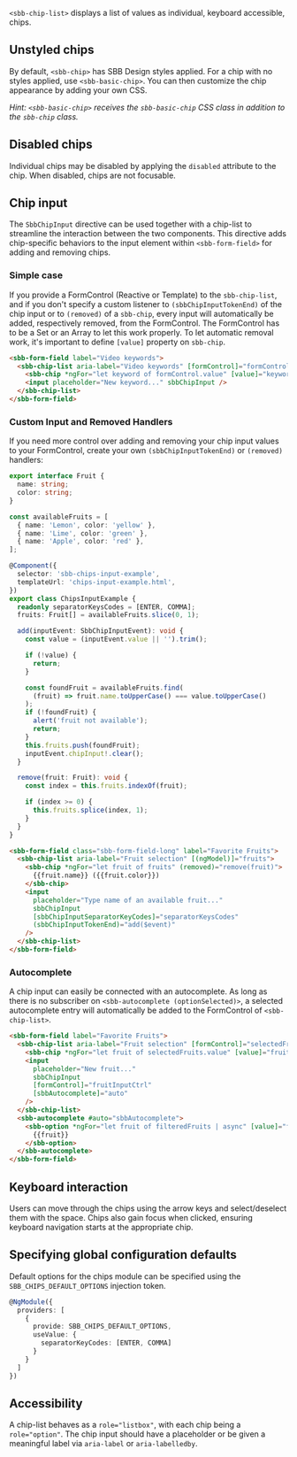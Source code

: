 `<sbb-chip-list>` displays a list of values as individual, keyboard accessible, chips.

<!-- example({"example": "chips-overview",
              "file": "chips-overview-example.html"}) -->

## Unstyled chips

By default, `<sbb-chip>` has SBB Design styles applied. For a chip with no styles applied,
use `<sbb-basic-chip>`. You can then customize the chip appearance by adding your own CSS.

_Hint: `<sbb-basic-chip>` receives the `sbb-basic-chip` CSS class in addition to the `sbb-chip` class._

## Disabled chips

Individual chips may be disabled by applying the `disabled` attribute to the chip. When disabled,
chips are not focusable.

## Chip input

The `SbbChipInput` directive can be used together with a chip-list to streamline the interaction
between the two components. This directive adds chip-specific behaviors to the input element
within `<sbb-form-field>` for adding and removing chips.

### Simple case

If you provide a FormControl (Reactive or Template) to the `sbb-chip-list`, and if you don't specify
a custom listener to `(sbbChipInputTokenEnd)` of the chip input or to `(removed)` of a `sbb-chip`, every
input will automatically be added, respectively removed, from the FormControl. The FormControl has
to be a Set or an Array to let this work properly. To let automatic removal work, it's important
to define `[value]` property on `sbb-chip`.

```html
<sbb-form-field label="Video keywords">
  <sbb-chip-list aria-label="Video keywords" [formControl]="formControl">
    <sbb-chip *ngFor="let keyword of formControl.value" [value]="keyword"> {{keyword}} </sbb-chip>
    <input placeholder="New keyword..." sbbChipInput />
  </sbb-chip-list>
</sbb-form-field>
```

### Custom Input and Removed Handlers

If you need more control over adding and removing your chip input values to your FormControl,
create your own `(sbbChipInputTokenEnd)` or `(removed)` handlers:

```ts
export interface Fruit {
  name: string;
  color: string;
}

const availableFruits = [
  { name: 'Lemon', color: 'yellow' },
  { name: 'Lime', color: 'green' },
  { name: 'Apple', color: 'red' },
];

@Component({
  selector: 'sbb-chips-input-example',
  templateUrl: 'chips-input-example.html',
})
export class ChipsInputExample {
  readonly separatorKeysCodes = [ENTER, COMMA];
  fruits: Fruit[] = availableFruits.slice(0, 1);

  add(inputEvent: SbbChipInputEvent): void {
    const value = (inputEvent.value || '').trim();

    if (!value) {
      return;
    }

    const foundFruit = availableFruits.find(
      (fruit) => fruit.name.toUpperCase() === value.toUpperCase()
    );
    if (!foundFruit) {
      alert('fruit not available');
      return;
    }
    this.fruits.push(foundFruit);
    inputEvent.chipInput!.clear();
  }

  remove(fruit: Fruit): void {
    const index = this.fruits.indexOf(fruit);

    if (index >= 0) {
      this.fruits.splice(index, 1);
    }
  }
}
```

```html
<sbb-form-field class="sbb-form-field-long" label="Favorite Fruits">
  <sbb-chip-list aria-label="Fruit selection" [(ngModel)]="fruits">
    <sbb-chip *ngFor="let fruit of fruits" (removed)="remove(fruit)">
      {{fruit.name}} ({{fruit.color}})
    </sbb-chip>
    <input
      placeholder="Type name of an available fruit..."
      sbbChipInput
      [sbbChipInputSeparatorKeyCodes]="separatorKeysCodes"
      (sbbChipInputTokenEnd)="add($event)"
    />
  </sbb-chip-list>
</sbb-form-field>
```

### Autocomplete

A chip input can easily be connected with an autocomplete.
As long as there is no subscriber on `<sbb-autocomplete (optionSelected)>`,
a selected autocomplete entry will automatically be added to the FormControl of `<sbb-chip-list>`.

```html
<sbb-form-field label="Favorite Fruits">
  <sbb-chip-list aria-label="Fruit selection" [formControl]="selectedFruits">
    <sbb-chip *ngFor="let fruit of selectedFruits.value" [value]="fruit"> {{fruit}} </sbb-chip>
    <input
      placeholder="New fruit..."
      sbbChipInput
      [formControl]="fruitInputCtrl"
      [sbbAutocomplete]="auto"
    />
  </sbb-chip-list>
  <sbb-autocomplete #auto="sbbAutocomplete">
    <sbb-option *ngFor="let fruit of filteredFruits | async" [value]="fruit">
      {{fruit}}
    </sbb-option>
  </sbb-autocomplete>
</sbb-form-field>
```

## Keyboard interaction

Users can move through the chips using the arrow keys and select/deselect them with the space. Chips
also gain focus when clicked, ensuring keyboard navigation starts at the appropriate chip.

## Specifying global configuration defaults

Default options for the chips module can be specified using the `SBB_CHIPS_DEFAULT_OPTIONS`
injection token.

```ts
@NgModule({
  providers: [
    {
      provide: SBB_CHIPS_DEFAULT_OPTIONS,
      useValue: {
        separatorKeyCodes: [ENTER, COMMA]
      }
    }
  ]
})
```

## Accessibility

A chip-list behaves as a `role="listbox"`, with each chip being a `role="option"`. The chip input
should have a placeholder or be given a meaningful label via `aria-label` or `aria-labelledby`.
